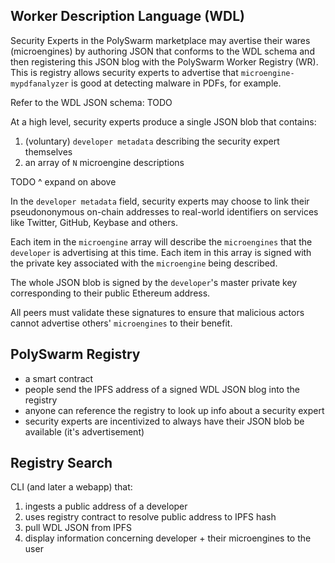 ## Worker Description Language (WDL)

Security Experts in the PolySwarm marketplace may avertise their wares (microengines) by authoring JSON that conforms to the WDL schema and then registering this JSON blog with the PolySwarm Worker Registry (WR).
This is registry allows security experts to advertise that `microengine-mypdfanalyzer` is good at detecting malware in PDFs, for example.

Refer to the WDL JSON schema: TODO

At a high level, security experts produce a single JSON blob that contains:
1. (voluntary) `developer metadata` describing the security expert themselves
2. an array of `N` microengine descriptions

TODO ^ expand on above

In the `developer metadata` field, security experts may choose to link their pseudononymous on-chain addresses to real-world identifiers on services like Twitter, GitHub, Keybase and others.

Each item in the `microengine` array will describe the `microengines` that the `developer` is advertising at this time.
Each item in this array is signed with the private key associated with the `microengine` being described.

The whole JSON blob is signed by the `developer`'s master private key corresponding to their public Ethereum address.

All peers must validate these signatures to ensure that malicious actors cannot advertise others' `microengines` to their benefit.


## PolySwarm Registry
* a smart contract
* people send the IPFS address of a signed WDL JSON blog into the registry
* anyone can reference the registry to look up info about a security expert
* security experts are incentivized to always have their JSON blob be available (it's advertisement)


## Registry Search
CLI (and later a webapp) that:

1. ingests a public address of a developer
2. uses registry contract to resolve public address to IPFS hash
3. pull WDL JSON from IPFS
4. display information concerning developer + their microengines to the user
